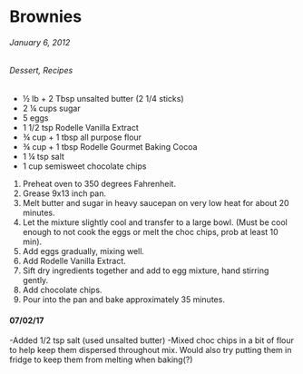 # Brownies
###### January 6, 2012
###### Dessert, Recipes

* ½ lb + 2 Tbsp unsalted butter (2 1/4 sticks)
* 2 ¼ cups sugar
* 5 eggs
* 1 1/2 tsp Rodelle Vanilla Extract
* ¾ cup + 1 tbsp all purpose flour
* ¾ cup + 1 tbsp Rodelle Gourmet Baking Cocoa
* 1 ¼ tsp salt
* 1 cup semisweet chocolate chips

1. Preheat oven to 350 degrees Fahrenheit.
2. Grease 9x13 inch pan.
3. Melt butter and sugar in heavy saucepan on very low heat for about 20 minutes.
4. Let the mixture slightly cool and transfer to a large bowl. (Must be cool enough to not cook the eggs or melt the choc chips, prob at least 10 min).
5. Add eggs gradually, mixing well.
6. Add Rodelle Vanilla Extract.
7. Sift dry ingredients together and add to egg mixture, hand stirring gently.
8. Add chocolate chips.
9. Pour into the pan and bake approximately 35 minutes.

#### 07/02/17
-Added 1/2 tsp salt (used unsalted butter)
-Mixed choc chips in a bit of flour to help keep them dispersed throughout mix. Would also try putting them in fridge to keep them from melting when baking(?)
